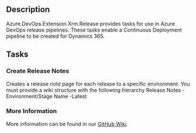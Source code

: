## Description

Azure.DevOps.Extension.Xrm.Release provides tasks for use in Azure DevOps release pipelines. These tasks enable a Continuous Deployment pipeline to be created for Dynamics 365.

## Tasks

### Create Release Notes

Creates a release note page for each release to a specific environment. You must provide a wiki structure with the following hierarchy
  Release Notes
  -Environment/Stage Name
    -Latest

### More Information

More information can be found in our [GitHub Wiki](https://github.com/Capgemini/msft-release-extensions/wiki).